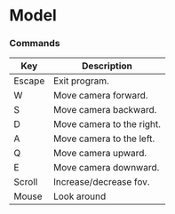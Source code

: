 # Model

### Commands

| Key      | Description               |
|----------|---------------------------|
| Escape   | Exit program.             |
| W        | Move camera forward.      |
| S        | Move camera backward.     |
| D        | Move camera to the right. |
| A        | Move camera to the left.  |
| Q        | Move camera upward.       |
| E        | Move camera downward.     |
| Scroll   | Increase/decrease fov.    |
| Mouse    | Look around               |
